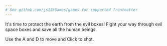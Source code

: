 ```yaml
---
# See github.com/js13kGames/games for supported frontmatter
---
```

It's time to protect the earth from the evil boxes!
Fight your way through evil space boxes and save all the human beings.

Use the A and D to move and Click to shot.